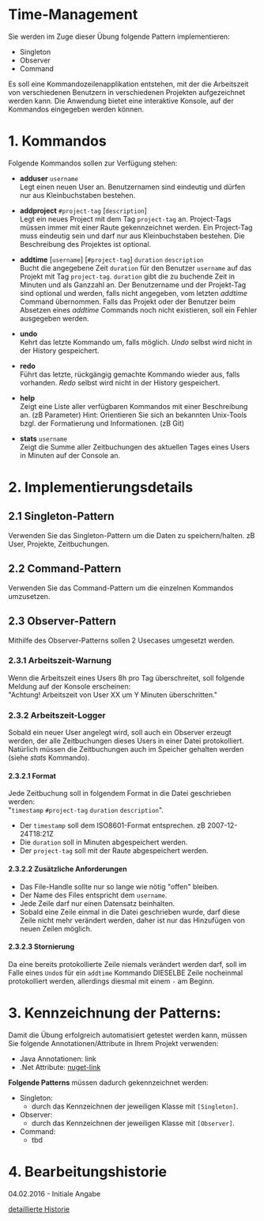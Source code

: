 # Time-Management

Sie werden im Zuge dieser Übung folgende Pattern implementieren:

- Singleton
- Observer
- Command

Es soll eine Kommandozeilenapplikation entstehen, mit der die Arbeitszeit von verschiedenen Benutzern in verschiedenen Projekten aufgezeichnet werden kann. Die Anwendung bietet eine interaktive Konsole, auf der Kommandos eingegeben werden können. 

# 1. Kommandos

Folgende Kommandos sollen zur Verfügung stehen:

- **adduser** `username`  
Legt einen neuen User an. Benutzernamen sind eindeutig und dürfen nur aus Kleinbuchstaben bestehen.

- **addproject** `#project-tag` [`description`]  
Legt ein neues Project mit dem Tag `project-tag` an. Project-Tags müssen immer mit einer Raute gekennzeichnet werden. Ein Project-Tag muss eindeutig sein und darf nur aus Kleinbuchstaben bestehen. Die Beschreibung des Projektes ist optional. 

- **addtime** [`username`] [`#project-tag`] `duration` `description`  
Bucht die angegebene Zeit `duration` für den Benutzer `username` auf das Projekt mit Tag `project-tag`. `duration` gibt die zu buchende Zeit in Minuten und als Ganzzahl an. Der Benutzername und der Projekt-Tag sind optional und werden, falls nicht angegeben, vom letzten _addtime_ Command übernommen. Falls das Projekt oder der Benutzer beim Absetzen eines _addtime_ Commands noch nicht existieren, soll ein Fehler ausgegeben werden. 

- **undo**  
Kehrt das letzte Kommando um, falls möglich. _Undo_ selbst wird nicht in der History gespeichert.

- **redo**  
Führt das letzte, rückgängig gemachte Kommando wieder aus, falls vorhanden. _Redo_ selbst wird nicht in der History gespeichert.

- **help**  
Zeigt eine Liste aller verfügbaren Kommandos mit einer Beschreibung an. (zB Parameter) Hint: Orientieren Sie sich an bekannten Unix-Tools bzgl. der Formatierung und Informationen. (zB Git)

- **stats** `username`  
Zeigt die Summe aller Zeitbuchungen des aktuellen Tages eines Users in Minuten auf der Console an.

# 2. Implementierungsdetails

## 2.1 Singleton-Pattern

Verwenden Sie das Singleton-Pattern um die Daten zu speichern/halten. zB User, Projekte, Zeitbuchungen.

## 2.2 Command-Pattern

Verwenden Sie das Command-Pattern um die einzelnen Kommandos umzusetzen.

## 2.3 Observer-Pattern

Mithilfe des Observer-Patterns sollen 2 Usecases umgesetzt werden.

### 2.3.1 Arbeitszeit-Warnung

Wenn die Arbeitszeit eines Users 8h pro Tag überschreitet, soll folgende Meldung auf der Konsole erscheinen:  
"Achtung! Arbeitszeit von User XX um Y Minuten überschritten."

### 2.3.2 Arbeitszeit-Logger

Sobald ein neuer User angelegt wird, soll auch ein Observer erzeugt werden, der alle Zeitbuchungen dieses Users in einer Datei protokolliert. Natürlich müssen die Zeitbuchungen auch im Speicher gehalten werden (siehe _stats_ Kommando). 

#### 2.3.2.1 Format

Jede Zeitbuchung soll in folgendem Format in die Datei geschrieben werden:  
"`timestamp` `#project-tag` `duration` `description`".

- Der `timestamp` soll dem ISO8601-Format entsprechen. zB 2007-12-24T18:21Z  
- Die `duration` soll in Minuten abgespeichert werden.    
- Der `project-tag` soll mit der Raute abgespeichert werden. 

#### 2.3.2.2 Zusätzliche Anforderungen

- Das File-Handle sollte nur so lange wie nötig "offen" bleiben.
- Der Name des Files entspricht dem `username`.
- Jede Zeile darf nur einen Datensatz beinhalten.
- Sobald eine Zeile einmal in die Datei geschrieben wurde, darf diese Zeile nicht mehr verändert werden, daher ist nur das Hinzufügen von neuen Zeilen möglich.

#### 2.3.2.3 Stornierung

Da eine bereits protokollierte Zeile niemals verändert werden darf, soll im Falle eines `Undo`s für ein `addtime` Kommando DIESELBE Zeile nocheinmal protokolliert werden, allerdings diesmal mit einem `-` am Beginn. 

# 3. Kennzeichnung der Patterns:

Damit die Übung erfolgreich automatisiert getestet werden kann, müssen Sie folgende Annotationen/Attribute in Ihrem Projekt verwenden:

- Java Annotationen: link
- .Net Attribute: [nuget-link](#)

__Folgende Patterns__ müssen dadurch gekennzeichnet werden:
- Singleton:  
    - durch das Kennzeichnen der jeweiligen Klasse mit `[Singleton]`.
- Observer: 
    - durch das Kennzeichnen der jeweiligen Klasse mit `[Observer]`.
- Command: 
    - tbd

# 4. Bearbeitungshistorie

04.02.2016 - Initiale Angabe

[detaillierte Historie](https://github.com/fhtw-swp-tutorium/documentation/wiki/3.1-Abgabe:-TimeManagement/_history)
